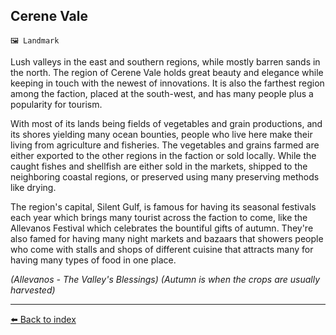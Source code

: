## Cerene Vale

`🖼️ Landmark`

Lush valleys in the east and southern regions, while mostly barren sands in the north. The region of Cerene Vale holds great beauty and elegance while keeping in touch with the newest of innovations. It is also the farthest region among the faction, placed at the south-west, and has many people plus a popularity for tourism.

With most of its lands being fields of vegetables and grain productions, and its shores yielding many ocean bounties, people who live here make their living from agriculture and fisheries. The vegetables and grains farmed are either exported to the other regions in the faction or sold locally. While the caught fishes and shellfish are either sold in the markets, shipped to the neighboring coastal regions, or preserved using many preserving methods like drying.

The region's capital, Silent Gulf, is famous for having its seasonal festivals each year which brings many tourist across the faction to come, like the Allevanos Festival which celebrates the bountiful gifts of autumn. They're also famed for having many night markets and bazaars that showers people who come with stalls and shops of different cuisine that attracts many for having many types of food in one place.

*(Allevanos - The Valley's Blessings) (Autumn is when the crops are usually harvested)*


----------
[⬅️ Back to index](/index.md#3850_s)